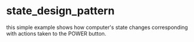 # state_design_pattern
this simple example shows how computer's state changes corresponding with actions taken to the POWER button.
